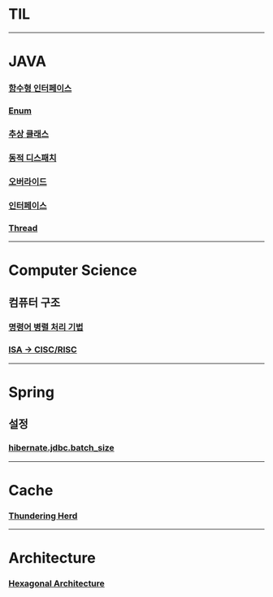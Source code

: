 # TIL

---
# JAVA

### [함수형 인터페이스](./240626/FunctionalInterface.md)
### [Enum](./240626/Enum.md)
### [추상 클래스](./240627/AbstractClass.md)
### [동적 디스패치](./240627/DynamicDipatch.md)
### [오버라이드](./240628/Override.md)
### [인터페이스](./240628/Interface.md)
### [Thread](./240629/Thread.md)

---
# Computer Science
## 컴퓨터 구조
### [명령어 병렬 처리 기법](./240629/ILP.md)
### [ISA -> CISC/RISC](./240629/ISA.md)

---
# Spring
## 설정
### [hibernate.jdbc.batch_size](./240630/hibernate.jdbc.batch_size.md)
---
# Cache

### [Thundering Herd](./240626/Thundering-Herd.md)

---
# Architecture

### [Hexagonal Architecture](./240630/Hexagonal-Architecture.md)